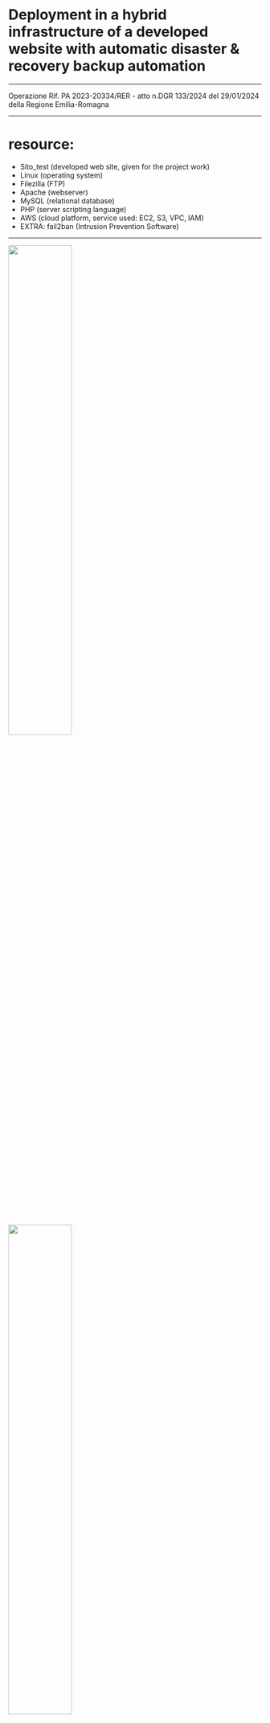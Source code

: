 # Deployment in a hybrid infrastructure of a developed website with automatic disaster & recovery backup automation

*********************************************************************************************************************************************************

Operazione Rif. PA 2023-20334/RER - atto n.DGR 133/2024 del 29/01/2024 della Regione Emilia-Romagna

*********************************************************************************************************************************************************

# resource:
- Sito_test (developed web site, given for the project work)
- Linux (operating system)
- Filezilla (FTP)
- Apache (webserver)
- MySQL (relational database)
- PHP (server scripting language)
- AWS (cloud platform, service used: EC2, S3, VPC, IAM)
- EXTRA: fail2ban (Intrusion Prevention Software)

*********************************************************************************************************************************************************
<!---
[Picture2]
[Picture1]
--->
<img src="https://github.com/user-attachments/assets/1368d729-6c9e-4ba9-a95e-1ab40eeefdf1" width=50% height=50%>
<img src="https://github.com/user-attachments/assets/3fdd81ec-04da-424a-8b4e-7765699fd1f8" width=50% height=50%>
